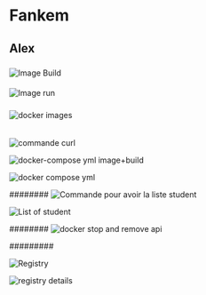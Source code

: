 # Fankem 


## Alex

###
![Image Build](https://github.com/alexzaza17/mini-projet-docker/assets/159175882/3f9eb99a-f167-42ce-8444-5dd886c81d22)

####
![Image run](https://github.com/alexzaza17/mini-projet-docker/assets/159175882/79bc432e-e254-47af-a29f-8ff5891d1cb2)

#####
![docker images](https://github.com/alexzaza17/mini-projet-docker/assets/159175882/e1d7361d-a5fd-4078-96a5-2515df96a57a)

######

![commande curl](https://github.com/alexzaza17/mini-projet-docker/assets/159175882/34852167-12fa-401b-9756-59dc8e9150d7)


![docker-compose yml image+build](https://github.com/alexzaza17/mini-projet-docker/assets/159175882/ca886206-cce3-4d8d-b87e-b8e83cde01c0)

![docker compose yml](https://github.com/alexzaza17/mini-projet-docker/assets/159175882/148bfa84-21c2-4cc1-a78d-ee9960c5bbe4)




########
![Commande pour avoir la liste student](https://github.com/alexzaza17/mini-projet-docker/assets/159175882/2647059b-489f-4334-a349-b3c5c0b8d0c4)

![List of student](https://github.com/alexzaza17/mini-projet-docker/assets/159175882/5dea8665-eb73-43f1-9751-440ee3be46e5)

########
![docker stop and remove api](https://github.com/alexzaza17/mini-projet-docker/assets/159175882/933e19fe-8c35-4b73-959b-742d1b6f42c6)

#########

![Registry](https://github.com/alexzaza17/mini-projet-docker/assets/159175882/6b06e2cf-c744-4ea6-b76c-a83e2f0cfc00)

![registry details](https://github.com/alexzaza17/mini-projet-docker/assets/159175882/38ec098e-e0ca-4789-96ed-b6579ae2d932)

